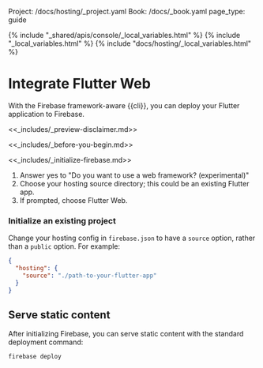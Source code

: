 Project: /docs/hosting/_project.yaml
Book: /docs/_book.yaml
page_type: guide

{% include "_shared/apis/console/_local_variables.html" %}
{% include "_local_variables.html" %}
{% include "docs/hosting/_local_variables.html" %}

<link rel="stylesheet" type="text/css" href="/styles/docs.css" />

# Integrate Flutter Web

With the Firebase framework-aware {{cli}}, you can deploy your Flutter application
to Firebase.

<<_includes/_preview-disclaimer.md>>

<<_includes/_before-you-begin.md>>

<<_includes/_initialize-firebase.md>>

1. Answer yes to "Do you want to use a web framework? (experimental)"
1. Choose your hosting source directory; this could be an existing Flutter app.
1. If prompted, choose Flutter Web.

### Initialize an existing project

Change your hosting config in `firebase.json` to have a `source` option, rather
than a `public` option. For example:

```json
{
  "hosting": {
    "source": "./path-to-your-flutter-app"
  }
}
```

## Serve static content

After initializing Firebase, you can serve static content with the standard
deployment command:

```shell
firebase deploy
```
